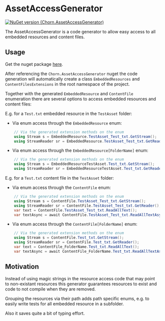 # AssetAccessGenerator
[![NuGet version (Chorn.AssetAccessGenerator)](https://img.shields.io/nuget/v/Chorn.AssetAccessGenerator.svg?style=flat-square)](https://www.nuget.org/packages/Chorn.AssetAccessGenerator/)


The AssetAccessGenerator is a code generator to allow easy access to all
embedded resources and content files.

## Usage
Get the nuget package [here](https://www.nuget.org/packages/Chorn.AssetAccessGenerator).

After referencing the `Chorn.AssetAccessGenerator` nuget the code generation will
automatically create a class `EmbeddedResources` and `ContentFilesExtensions` in the root namespace of the project.

Together with the generated `EmbeddedResource` and `ContentFile` enumeration there are several options to access
embedded resources and content files:

E.g. for a `Test.txt` embedded resource in the `TestAsset` folder:

- Via enum access through the `EmbeddedResource` enum:

```csharp
	// Via the generated extension methods on the enum
	using Stream s = EmbeddedResource.TestAsset_Test_txt.GetStream();
	using StreamReader sr = EmbeddedResource.TestAsset_Test_txt.GetReader();
```

- Via enum access through the `EmbeddedResource[FolderName]` enum:

```csharp
	// Via the generated extension methods on the enum
	using Stream s = EmbeddedResourceTestAsset.Test_txt.GetStream();
	using StreamReader sr = EmbeddedResourceTestAsset.Test_txt.GetReader();
```

E.g. for a `Test.txt` content file in the `TestAsset` folder:

- Via enum access through the `ContentFile` enum:

```csharp
	// Via the generated extension methods on the enum
	using Stream s = ContentFile.TestAsset_Test_txt.GetStream();
	using StreamReader sr = ContentFile.TestAsset_Test_txt.GetReader();
	var text = ContentFile.TestAsset_Test_txt.ReadAllText();
	var textAsync = await ContentFile.TestAsset_Test_txt.ReadAllTextAsync();
```

- Via enum access through the `ContentFile[FolderName]` enum:

```csharp
	// Via the generated extension methods on the enum
	using Stream s = ContentFile.Test_txt.GetStream();
	using StreamReader sr = ContentFile.Test_txt.GetReader();
	var text = ContentFile_FolderName.Test_txt.ReadAllText();
	var textAsync = await ContentFile_FolderName.Test_txt.ReadAllTextAsync();
```

## Motivation
Instead of using magic strings in the resource access code that may point to non-existant
resources this generator guarantees resources to exist and code to not compile when they are
removed.

Grouping the resources via their path adds path specific enums, e.g. to easily write tests
for all embedded resource in a subfolder.

Also it saves quite a bit of typing effort.
